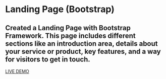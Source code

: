 # Landing Page (Bootstrap)
## Created a Landing Page with Bootstrap Framework. This page includes different sections like an introduction area, details about your service or product, key features, and a way for visitors to get in touch.
[LIVE DEMO](https://giorgigok.github.io/bootstrap-landing-page/)
